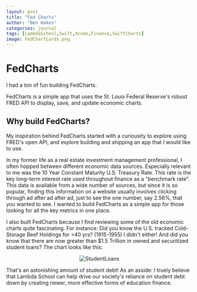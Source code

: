 ```yaml
---
layout: post
title: "Fed Charts"
author: "Ben Hakes"
categories: journal
tags: [LambdaSchool,Swift,Xcode,Finance,SwiftCharts]
image: FedChartCards.png
---
```


# FedCharts
I had a ton of fun building FedCharts. 

FedCharts is a simple app that uses the St. Louis Federal Reserve's robust FRED API to display, save, and update economic charts.

## Why build FedCharts?
My inspiration behind FedCharts started with a curiousity to explore using FRED's open API, and explore building and shipping an app that _I_ would like to use.

In my former life as a real estate investment management professional, I often hopped between different economic data sources. Especially relevant to me was the 10 Year Constant Maturity U.S. Treasury Rate. This rate is the key long-term interest rate used throughout finance as a "benchmark rate". This data is available from a wide number of sources, but since it is so popular, finding this information on a website usually involves clicking through ad after ad after ad, just to see the one number, say 2.56%, that you wanted to see. I wanted to build FedCharts as a simple app for those looking for all the key metrics in one place.

I also built FedCharts because I find reviewing some of the old economic charts quite fascinating. For instance: Did you know the U.S. tracked Cold-Storage Beef Holdings for >40 yrs? (1915-1955) I didn't either! And did you know that there are now greater than $1.5 Trillion in owned and securitized student loans? The chart looks like this:
<div align="center"><img src="./bhakes.github.io/assets/StudentLoans.png" alt="StudentLoans"></div>

That's an astonishing amount of student debt! As an asside: I truely believe that Lambda School can help drive our society's reliance on student debt down by creating newer, more effective forms of education finance.

